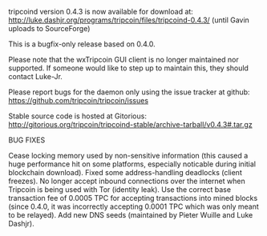 tripcoind version 0.4.3 is now available for download at:
http://luke.dashjr.org/programs/tripcoin/files/tripcoind-0.4.3/ (until Gavin uploads to SourceForge)

This is a bugfix-only release based on 0.4.0.

Please note that the wxTripcoin GUI client is no longer maintained nor supported. If someone would like to step up to maintain this, they should contact Luke-Jr.

Please report bugs for the daemon only using the issue tracker at github:
https://github.com/tripcoin/tripcoin/issues

Stable source code is hosted at Gitorious:
http://gitorious.org/tripcoin/tripcoind-stable/archive-tarball/v0.4.3#.tar.gz

BUG FIXES

Cease locking memory used by non-sensitive information (this caused a huge performance hit on some platforms, especially noticable during initial blockchain download).
Fixed some address-handling deadlocks (client freezes).
No longer accept inbound connections over the internet when Tripcoin is being used with Tor (identity leak).
Use the correct base transaction fee of 0.0005 TPC for accepting transactions into mined blocks (since 0.4.0, it was incorrectly accepting 0.0001 TPC which was only meant to be relayed).
Add new DNS seeds (maintained by Pieter Wuille and Luke Dashjr).

